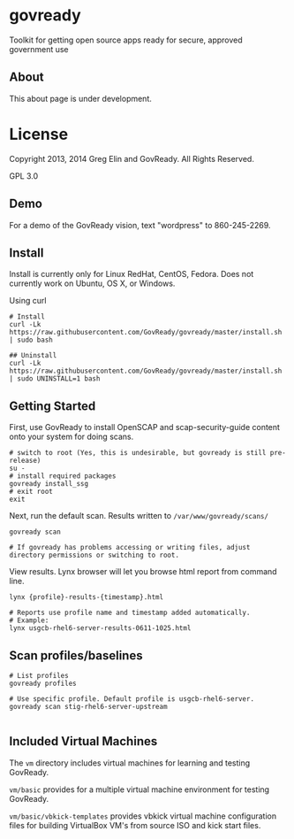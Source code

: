 govready
========

Toolkit for getting open source apps ready for secure, approved government use

## About 
This about page is under development.

# License
Copyright 2013, 2014 Greg Elin and GovReady. All Rights Reserved.

GPL 3.0

## Demo

For a demo of the GovReady vision, text "wordpress" to 860-245-2269.

## Install
Install is currently only for Linux RedHat, CentOS, Fedora. Does not currently work on Ubuntu, OS X, or Windows. 

Using curl
```
# Install
curl -Lk https://raw.githubusercontent.com/GovReady/govready/master/install.sh | sudo bash

## Uninstall
curl -Lk https://raw.githubusercontent.com/GovReady/govready/master/install.sh | sudo UNINSTALL=1 bash

```

## Getting Started
First, use GovReady to install OpenSCAP and scap-security-guide content onto your system for doing scans.

```
# switch to root (Yes, this is undesirable, but govready is still pre-release)
su -
# install required packages
govready install_ssg
# exit root
exit
```

Next, run the default scan. Results written to `/var/www/govready/scans/`

```
govready scan

# If govready has problems accessing or writing files, adjust directory permissions or switching to root.
```

View results. Lynx browser will let you browse html report from command line.
```
lynx {profile}-results-{timestamp}.html

# Reports use profile name and timestamp added automatically. 
# Example:
lynx usgcb-rhel6-server-results-0611-1025.html

```

## Scan profiles/baselines
```
# List profiles
govready profiles

# Use specific profile. Default profile is usgcb-rhel6-server.
govready scan stig-rhel6-server-upstream


```

## Included Virtual Machines
The `vm` directory includes virtual machines for learning and testing GovReady. 

`vm/basic` provides for a multiple virtual machine environment for testing GovReady. 

`vm/basic/vbkick-templates` provides vbkick virtual machine configuration files for building VirtualBox VM's from source ISO and kick start files.
